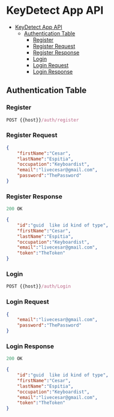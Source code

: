 # KeyDetect App API

- [KeyDetect App API](#keydetect-app-api)
  - [Authentication Table](#authentication-table)
    - [Register](#register)
    - [Register Request](#register-request)
    - [Register Response](#register-response)
    - [Login](#login)
    - [Login Request](#login-request)
    - [Login Response](#login-response)

## Authentication Table

### Register

```js
POST {{host}}/auth/register
```

### Register Request

```json
{
    "firstName":"Cesar",
    "lastName":"Espitia",
    "occupation":"Keyboardist",
    "email":"livecesar@gmail.com",
    "password":"ThePassword"
}
```

### Register Response

```js
200 OK
```

```json
{
    "id":"guid  like id kind of type",
    "firstName":"Cesar",
    "lastName":"Espitia",
    "occupation":"Keyboardist",
    "email":"livecesar@gmail.com",
    "token":"TheToken"
}
```

### Login

```js
POST {{host}}/auth/Login
```

### Login Request

```json
{
    "email":"livecesar@gmail.com",
    "password":"ThePassword"
}
```

### Login Response

```js
200 OK
```

```json
{
    "id":"guid  like id kind of type",
    "firstName":"Cesar",
    "lastName":"Espitia",
    "occupation":"Keyboardist",
    "email":"livecesar@gmail.com",
    "token":"TheToken"
}
```
